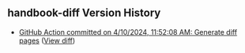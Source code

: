 ## handbook-diff Version History

* [GitHub Action committed on 4/10/2024, 11:52:08 AM: Generate diff pages](https://github.com/DanGahanCGI/DanGahanCGI.github.io/commit/1cdc98c3a2edf5fce23fecc246142d1e69ea84ac) ([View diff](https://github.com/DanGahanCGI/DanGahanCGI.github.io/compare/0fd0f4384b38b8951dfc8559860f0194ddca82e4...1cdc98c3a2edf5fce23fecc246142d1e69ea84ac))

